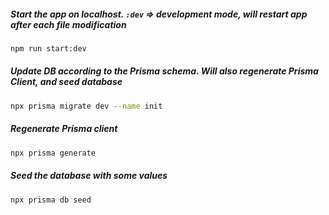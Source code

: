 ##### Start the app on localhost. `:dev` => development mode, will restart app after each file modification
```bash
npm run start:dev
```

##### Update DB according to the Prisma schema. Will also regenerate Prisma Client, and seed database
```bash
npx prisma migrate dev --name init
```

##### Regenerate Prisma client
```bash
npx prisma generate
```

##### Seed the database with some values
```bash
npx prisma db seed
```